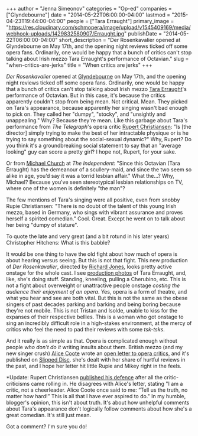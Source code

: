 +++
author = "Jenna Simeonov"
categories = "Op-ed"
companies = ["Glyndebourne"]
date = "2014-05-22T06:00:00-04:00"
lastmod = "2015-04-23T19:44:00-04:00"
people = ["Tara Erraught"]
primary_image = "https://res.cloudinary.com/schmopera/image/upload/v1545409169/media/webhook-uploads/1429832580907/Erraught.jpg"
publishDate = "2014-05-22T06:00:00-04:00"
short_description = "Der Rosenkavalier opened at Glyndebourne on May 17th, and the opening night reviews ticked off some opera fans. Ordinarily, one would be happy that a bunch of critics can&#039;t stop talking about Irish mezzo Tara Erraught&#039;s performance of Octavian."
slug = "when-critics-are-jerks"
title = "When critics are jerks"
+++

_Der Rosenkavalier_ opened at [Glyndebourne](http://glyndebourne.com/production/der-rosenkavalier) on May 17th, and the opening night reviews ticked off some opera fans. Ordinarily, one would be happy that a bunch of critics can't stop talking about Irish mezzo [Tara Erraught](http://imgartists.com/artist/tara_erraught)'s performance of Octavian. But in this case, it's because the critics apparently couldn't stop from being mean. Not critical. Mean. They picked on Tara's appearance, because apparently her singing wasn't bad enough to pick on. They called her "dumpy", "stocky", and "unsightly and unappealing." Why? Because they're mean.
Like this garbage about Tara's performance from _The Telegraph_'s opera critic [Rupert Christiansen](http://www.telegraph.co.uk/culture/music/classicalconcertreviews/10839018/Glyndebourne-2014-Der-Rosenkavalier-review.html): "Is [the director] simply trying to make the best of her intractable physique or is he trying to say something about the social-sexual dynamic?" Why, Rupert? Do you think it's a groundbreaking social statement to say that an "average looking" guy can score a pretty girl? I hope not, Rupert, for your sake.

Or from [Michael Church](http://www.independent.co.uk/arts-entertainment/classical/reviews/der-rosenkavalier-glyndebourne-opera-review-perversely-cast-9395750.html) at _The Independent_: "Since this Octavian (Tara Erraught) has the demeanour of a scullery-maid, and since the two seem so alike in age, you’d say it was a torrid lesbian affair." What the...? Why, Michael? Because you've seen stereotypical lesbian relationships on TV, where one of the women is definitely "the man"?

The few mentions of Tara's singing were all positive, even from snobby Rupie Christiansen: "There is no doubt of the talent of this young Irish mezzo, based in Germany, who sings with vibrant assurance and proves herself a spirited comedian." Cool. Great. Except he went on to talk about her being "dumpy of stature".

To quote the late and very great (and a bit rotund in his later years) Christopher Hitchens: What is this babble?

It would be one thing to have the old fight about how much of opera is about hearing versus seeing. But this is not that fight. This new production of _Der Rosenkavalier_, directed by [Richard Jones](http://www.richardjonesdirector.co.uk/), looks pretty active onstage for the whole cast. I see [production photos](http://glyndebourne.com/production/der-rosenkavalier) of Tara Erraught, and, like, she's doing stuff. Standing, kneeling, pulling a Cherubino, etc. This is not a fight about overweight or unattractive people onstage _costing the audience their enjoyment of an opera_. Yes, opera is a form of theatre, and what you hear and see are both vital. But this is not the same as the obese singers of past decades parking and barking and being boring because they're not mobile. This is not Tristan and Isolde, unable to kiss for the expanses of their respective bellies. This is a woman who got onstage to sing an incredibly difficult role in a high-stakes environment, at the mercy of critics who feel the need to pad their reviews with some _tsk-tsks_.

And it really is as simple as that. Opera is complicated enough without people _who don't do it_ writing insults about them. British mezzo (and my new singer crush) [Alice Coote](/talking-with-singers-alice-coote-mezzo-soprano/) wrote an [open letter to opera critics](http://slippedisc.com/2014/05/alice-coote-an-open-letter-to-opera-critics/), and it's published on [Slipped Disc](http://slippedisc.com/2014/05/singers-in-uproar-at-critical-body-insults-at-glyndebourne/). she's dealt with her share of hurtful reviews in the past, and I hope her letter hit little Rupie and Mikey right in the feels.

*Update: Rupert Christiansen [published his defence](http://www.telegraph.co.uk/culture/music/opera/10844053/I-stand-by-every-word.html) after all the critic-criticisms came rolling in. He disagrees with Alice's letter, stating "I am a critic, not a cheerleader. Alice Coote once said to me: “Tell us the truth, no matter how hard!” This is all that I have ever aspired to do." In my humble, blogger's opinion, this isn't about truth. It's about how unhelpful comments about Tara's appearance don't logically follow comments about how she's a great comedian. It's still just mean.

Got a comment? I'm sure you do!
